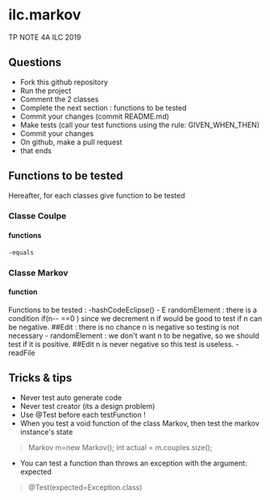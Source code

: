 # ilc.markov
TP NOTE 4A ILC 2019

## Questions
- Fork this github repository
- Run the project
- Comment the 2 classes
- Complete the next section : functions to be tested
- Commit your changes (commit README.md)
- Make tests (call your test functions using the rule: GIVEN_WHEN_THEN) 
- Commit your changes
- On github, make a pull request 
- that ends

## Functions to be tested
Hereafter, for each classes give function to be tested 

### Classe Coulpe
#### functions
    -equals 

### Classe Markov
#### function
Functions to be tested : 
    -hashCodeEclipse() 
    - E randomElement : there is a condition if(n-- ==0 ) since we decrement n if would be good to test if n can be negative. ##Edit : there is no chance n is negative so testing is not necessary
    - randomElement : we don't want n to be negative, so we should test if it is positive. ##Edit n is never negative so this test is useless.
    - readFile
    



## Tricks & tips

- Never test auto generate code
- Never test creator (its a design problem)
- Use @Test before each testFunction !
- When you test a void function of the class Markov, then test the markov instance's state
> Markov m=new Markov();
> int actual = m.couples.size();
- You can test a function than throws an exception with the argument: expected
> @Test(expected=Exception.class)

